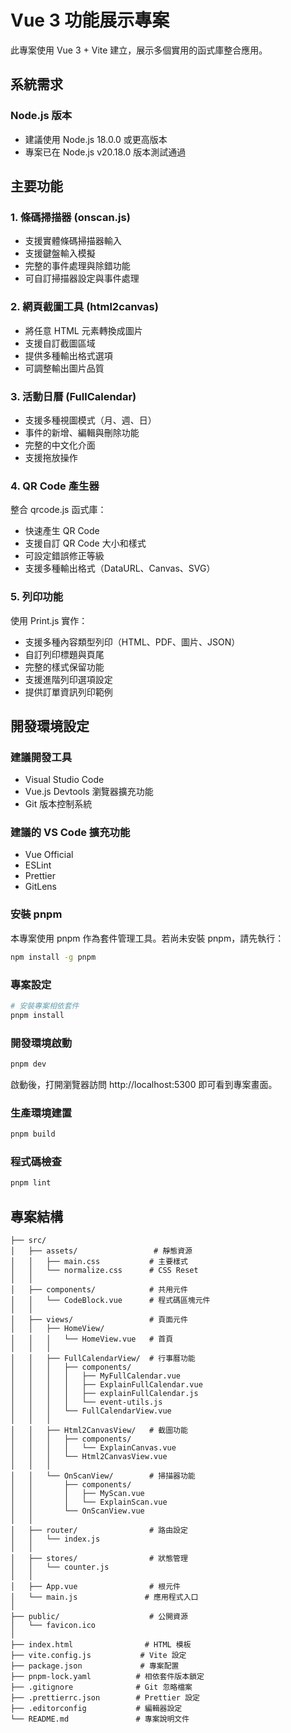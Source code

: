 # Vue 3 功能展示專案

此專案使用 Vue 3 + Vite 建立，展示多個實用的函式庫整合應用。

## 系統需求

### Node.js 版本
- 建議使用 Node.js 18.0.0 或更高版本
- 專案已在 Node.js v20.18.0 版本測試通過

## 主要功能

### 1. 條碼掃描器 (onscan.js)
- 支援實體條碼掃描器輸入
- 支援鍵盤輸入模擬
- 完整的事件處理與除錯功能
- 可自訂掃描器設定與事件處理

### 2. 網頁截圖工具 (html2canvas)
- 將任意 HTML 元素轉換成圖片
- 支援自訂截圖區域
- 提供多種輸出格式選項
- 可調整輸出圖片品質

### 3. 活動日曆 (FullCalendar)
- 支援多種視圖模式（月、週、日）
- 事件的新增、編輯與刪除功能
- 完整的中文化介面
- 支援拖放操作

### 4. QR Code 產生器
整合 qrcode.js 函式庫：
- 快速產生 QR Code
- 支援自訂 QR Code 大小和樣式
- 可設定錯誤修正等級
- 支援多種輸出格式（DataURL、Canvas、SVG）

### 5. 列印功能
使用 Print.js 實作：
- 支援多種內容類型列印（HTML、PDF、圖片、JSON）
- 自訂列印標題與頁尾
- 完整的樣式保留功能
- 支援進階列印選項設定
- 提供訂單資訊列印範例

## 開發環境設定

### 建議開發工具
- Visual Studio Code
- Vue.js Devtools 瀏覽器擴充功能
- Git 版本控制系統

### 建議的 VS Code 擴充功能
- Vue Official
- ESLint
- Prettier
- GitLens


### 安裝 pnpm
本專案使用 pnpm 作為套件管理工具。若尚未安裝 pnpm，請先執行：

```sh
npm install -g pnpm
```

### 專案設定

```sh
# 安裝專案相依套件
pnpm install
```

### 開發環境啟動

```sh
pnpm dev
```

啟動後，打開瀏覽器訪問 http://localhost:5300 即可看到專案畫面。

### 生產環境建置

```sh
pnpm build
```

### 程式碼檢查

```sh
pnpm lint
```

## 專案結構
```
├── src/
│   ├── assets/                 # 靜態資源
│   │   ├── main.css           # 主要樣式
│   │   └── normalize.css      # CSS Reset
│   │
│   ├── components/            # 共用元件
│   │   └── CodeBlock.vue      # 程式碼區塊元件
│   │
│   ├── views/                 # 頁面元件
│   │   ├── HomeView/         
│   │   │   └── HomeView.vue   # 首頁
│   │   │
│   │   ├── FullCalendarView/  # 行事曆功能
│   │   │   ├── components/
│   │   │   │   ├── MyFullCalendar.vue
│   │   │   │   ├── ExplainFullCalendar.vue
│   │   │   │   ├── explainFullCalendar.js
│   │   │   │   └── event-utils.js
│   │   │   └── FullCalendarView.vue
│   │   │
│   │   ├── Html2CanvasView/   # 截圖功能
│   │   │   ├── components/
│   │   │   │   └── ExplainCanvas.vue
│   │   │   └── Html2CanvasView.vue
│   │   │
│   │   └── OnScanView/        # 掃描器功能
│   │       ├── components/
│   │       │   ├── MyScan.vue
│   │       │   └── ExplainScan.vue
│   │       └── OnScanView.vue
│   │
│   ├── router/                # 路由設定
│   │   └── index.js
│   │
│   ├── stores/                # 狀態管理
│   │   └── counter.js
│   │
│   ├── App.vue                # 根元件
│   └── main.js               # 應用程式入口
│
├── public/                    # 公開資源
│   └── favicon.ico
│
├── index.html                # HTML 模板
├── vite.config.js           # Vite 設定
├── package.json             # 專案配置
├── pnpm-lock.yaml          # 相依套件版本鎖定
├── .gitignore              # Git 忽略檔案
├── .prettierrc.json        # Prettier 設定
├── .editorconfig           # 編輯器設定
└── README.md               # 專案說明文件
```
